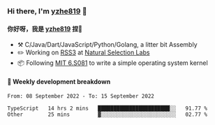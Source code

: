 ### Hi there, I'm [yzhe819](https://github.com/yzhe819) 👋

#### 你好呀，我是 [yzhe819](https://github.com/yzhe819) 捏👋

- :hammer_and_pick: C/Java/Dart/JavaScript/Python/Golang, a litter bit Assembly
- :pencil2: Working on [RSS3](https://github.com/NaturalSelectionLabs/RSS3) at [Natural Selection Labs](https://github.com/NaturalSelectionLabs)
- 📦 Following [MIT 6.S081](https://pdos.csail.mit.edu/6.S081/2020/) to write a simple operating system kernel



#### 📝 Weekly development breakdown

<!--START_SECTION:waka-->

```text
From: 08 September 2022 - To: 15 September 2022

TypeScript   14 hrs 2 mins   ███████████████████████░░   91.77 %
Other        25 mins         ▓░░░░░░░░░░░░░░░░░░░░░░░░   02.77 %
```

<!--END_SECTION:waka-->



